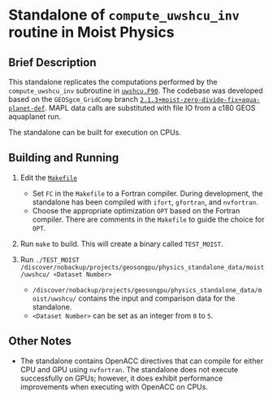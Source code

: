 # Standalone of `compute_uwshcu_inv` routine in Moist Physics

## Brief Description

This standalone replicates the computations performed by the `compute_uwshcu_inv` subroutine in [`uwshcu.F90`](https://github.com/GEOS-ESM/GEOSgcm_GridComp/blob/2.1.3%2Bmoist-zero-divide-fix%2Baqua-planet-def/GEOSagcm_GridComp/GEOSphysics_GridComp/GEOSmoist_GridComp/uwshcu.F90#L74).  The codebase was developed based on the `GEOSgcm_GridComp` branch [`2.1.3+moist-zero-divide-fix+aqua-planet-def`](https://github.com/GEOS-ESM/GEOSgcm_GridComp/tree/2.1.3%2Bmoist-zero-divide-fix%2Baqua-planet-def).  MAPL data calls are substituted with file IO from a c180 GEOS aquaplanet run.

The standalone can be built for execution on CPUs.

## Building and Running

1. Edit the [`Makefile`](https://github.com/GEOS-ESM/GEOSgcm_GridComp/blob/orphan/openacc/moist/uw_shal_conv/Makefile)
    - Set `FC` in the `Makefile` to a Fortran compiler.  During development, the standalone has been compiled with `ifort`, `gfortran`, and `nvfortran`.
    - Choose the appropriate optimization `OPT` based on the Fortran compiler.  There are comments in the `Makefile` to guide the choice for `OPT`.

2. Run `make` to build.  This will create a binary called `TEST_MOIST`.

3. Run `./TEST_MOIST /discover/nobackup/projects/geosongpu/physics_standalone_data/moist/uwshcu/ <Dataset Number>`
    - `/discover/nobackup/projects/geosongpu/physics_standalone_data/moist/uwshcu/` contains the input and comparison data for the standalone.
    - `<Dataset Number>` can be set as an integer from `0` to `5`.

## Other Notes
- The standalone contains OpenACC directives that can compile for either CPU and GPU using `nvfortran`.  The standalone does not execute successfully on GPUs; however, it does exhibit performance improvements when executing with OpenACC on CPUs.
